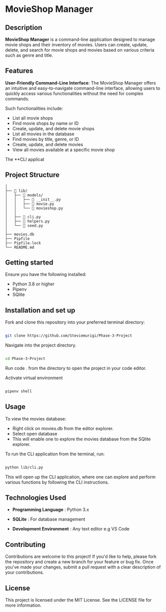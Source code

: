 # MovieShop Manager

## Description

**MovieShop Manager** is a command-line application designed to manage movie shops and their inventory of movies. Users can create, update, delete, and search for movie shops and movies based on various criteria such as genre and title.

## Features

**User-Friendly Command-Line Interface**: The MovieShop Manager offers an intuitive and easy-to-navigate command-line interface, allowing users to quickly access various functionalities without the need for complex commands. 

Such functionalities include:

- List all movie shops
- Find movie shops by name or ID
- Create, update, and delete movie shops
- List all movies in the database
- Find movies by title, genre, or ID
- Create, update, and delete movies
- View all movies available at a specific movie shop

The **CLI applicat

## Project Structure

```
│
├── 📂 lib/                   
│   ├── 📂 models/
│   │   ├── 📄 __init__.py            
│   │   ├── 📄 movie.py
│   │   └── 📄 movieshop.py            
│   │   
│   ├── 📄 cli.py   
│   ├── 📄 helpers.py
│   └── 📄 seed.py
│      
├── movies.db                 
├── Pipfile
├── Pipfile.lock
└── README.md                

```

## Getting started

Ensure you have the following installed:

- Python 3.8 or higher
- Pipenv 
- SQlite

## Installation and set up

Fork and clone this repository into your preferred terminal directory:

```bash

git clone https://github.com/Steviemurigi/Phase-3-Project

```

Navigate into the project directory.

```bash

cd Phase-3-Project

```

Run code . from the directory to open the project in your code editor.

Activate virtual environment

```bash

pipenv shell

```
## Usage

To view the movies database:

- Right click on movies.db from the editor explorer.
- Select open database
- This will enable one to explore the movies database from the SQlite explorer.

To run the CLI application from the terminal, run:

```bash

python lib/cli.py

```

This will open up the CLI application, where one can explore and perform various functions by following the CLI instructions.

## Technologies Used

- **Programming Language** : Python 3.x

- **SQLite** : For database management

- **Development Environment** : Any text editor e.g VS Code

## Contributing

Contributions are welcome to this project! If you'd like to help, please fork the repository and create a new branch for your feature or bug fix. Once you've made your changes, submit a pull request with a clear description of your contributions.

## License

This project is licensed under the MIT License. See the LICENSE file for more information.



